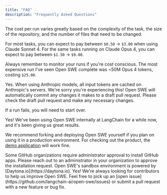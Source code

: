 ```yaml
---
title: "FAQ"
description: "Frequently Asked Questions"
---
```


<Accordion title="How much does an end to end Open SWE run cost?">
  The cost per run varies greatly based on the complexity of the task, the size of the repository, and the number of files that need to be changed.

  For most tasks, you can expect to pay between `$0.50` -> `$3.00` when using Claude Sonnet 4.
  For the same tasks running on Claude Opus 4, you can expect to pay between `$1.50` -> `$9.00`.

  Always remember to monitor your runs if you're cost conscious. The most expensive run I've seen Open SWE complete was ~50M Opus 4 tokens, costing `$25.00`.
</Accordion>

<Accordion title="Does Open SWE automatically cache tokens?">
  Yes. When using Anthropic models, all input tokens are cached on Anthropic's servers.
</Accordion>

<Accordion title="My run failed midway through. What now?">
  We're sorry you're experiencing this! Open SWE will automatically commit any changes it makes to a draft pull request. Please check the draft pull request and make any necessary changes.

  If a run fails, you will need to start over.
</Accordion>

<Accordion title="Can I use Open SWE in a production environment?">
  Yes! We've been using Open SWE internally at LangChain for a while now, and it's been giving us great results.

  We recommend forking and deploying Open SWE yourself if you plan on using it in a production environment. For checking out the product, the [demo application](https://swe.langchain.com) will work fine.
</Accordion>

<Accordion title="I installed Open SWE on a repository in my organization, but it doesn't show up in the UI. Why?">
  Some GitHub organizations require administrator approval to install GitHub apps. Please reach out to an administrator in your organization to approve the installation request.  
</Accordion>

<Accordion title="What sandbox environment is Open SWE running in?">
  Open SWE's sandbox environment is powered by [Daytona.io](https://daytona.io).
</Accordion>

<Accordion title="Can I contribute to Open SWE?">
  Yes! We're always looking for contributors to help us improve Open SWE. Feel free to pick up an [open issue](https://github.com/langchain-ai/open-swe/issues) or submit a pull request with a new feature or bug fix.
</Accordion>
